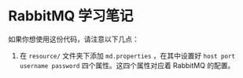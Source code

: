 # RabbitMQ 学习笔记

如果你想使用这份代码，请注意以下几点：
1. 在 `resource/` 文件夹下添加 `md.properties` ，在其中设置好 `host port username password` 四个属性。这四个属性对应着 RabbitMQ 的配置。
